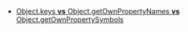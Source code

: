 

* [Object.keys **vs** Object.getOwnPropertyNames **vs** Object.getOwnPropertySymbols](./js/object/keys_getOwnPropertyNames/index.md)